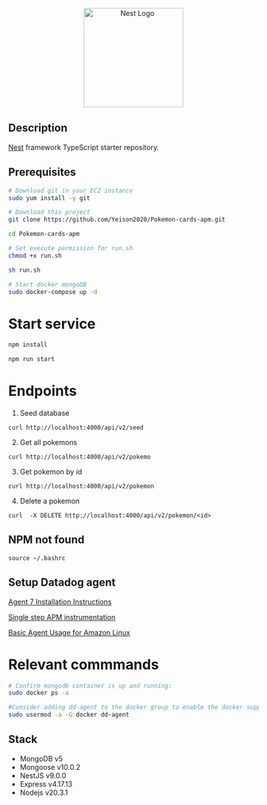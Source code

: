 <p align="center">
  <a href="http://nestjs.com/" target="blank"><img src="https://nestjs.com/img/logo-small.svg" width="200" alt="Nest Logo" /></a>
</p>

## Description

[Nest](https://github.com/nestjs/nest) framework TypeScript starter repository.

## Prerequisites

```bash
# Download git in your EC2 instance
sudo yum install -y git

# Download this project
git clone https://github.com/Yeison2020/Pokemon-cards-apm.git

cd Pokemon-cards-apm

# Set execute permission for run.sh
chmod +x run.sh

sh run.sh

# Start docker mongoDB
sudo docker-compose up -d
```

# Start service

```bash
npm install

npm run start
```

# Endpoints

1. Seed database

```
curl http://localhost:4000/api/v2/seed
```

2. Get all pokemons

```
curl http://localhost:4000/api/v2/pokemo
```

3. Get pokemon by id

```
curl http://localhost:4000/api/v2/pokemon
```

4. Delete a pokemon

```
curl  -X DELETE http://localhost:4000/api/v2/pokemon/<id>
```

## NPM not found

```
source ~/.bashrc
```

## Setup Datadog agent

[Agent 7 Installation Instructions](https://app.datadoghq.com/account/settings/agent/latest?platform=aws)

[Single step APM instrumentation](https://docs.datadoghq.com/tracing/trace_collection/automatic_instrumentation/single-step-apm/?tab=linuxhostorvm)

[Basic Agent Usage for Amazon Linux](https://docs.datadoghq.com/agent/basic_agent_usage/amazonlinux/?tab=agentv6v7)

# Relevant commmands

```bash
# Confirm mongodb container is up and running:
sudo docker ps -a

#Consider adding dd-agent to the docker group to enable the docker support, run:
sudo usermod -a -G docker dd-agent
```

## Stack

- MongoDB v5
- Mongoose v10.0.2
- NestJS v9.0.0
- Express v4.17.13
- Nodejs v20.3.1
